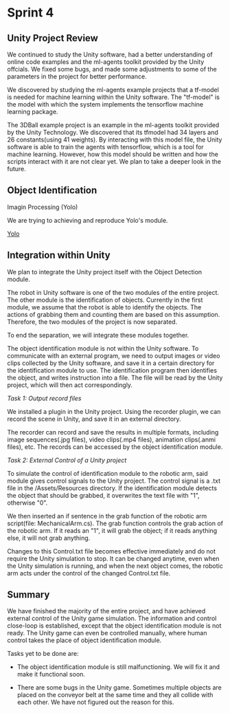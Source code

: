 # Sprint 4

## Unity Project Review
We continued to study the Unity software, had a better 
understanding of online code examples and the ml-agents 
toolkit provided by the Unity offcials. 
We fixed some bugs, and made some adjustments to some of
the parameters in the project for better performance.

We discovered by studying the ml-agents example projects that a tf-model is needed for machine learning within the Unity software. The "tf-model" is the model with which the system implements the tensorflow machine learning package. 

The 3DBall example project is an example in the ml-agents 
toolkit provided by the Unity Technology. We discovered that 
its tfmodel had 34 layers and 26 constants(using 41 weights). 
By interacting with this model file, the Unity software is
able to train the agents with tensorflow, which is a tool 
for machine learning. However, how this model should be written and how the scripts interact with it are not clear yet. We plan to take a deeper look in the future.

## Object Identification

Imagin Processing (Yolo)

We are trying to achieving and reproduce Yolo's module.

[Yolo](https://github.com/pjreddie/darknet/wiki/YOLO:-Real-Time-Object-Detection)

## Integration within Unity
We plan to integrate the Unity project itself with the Object Detection module.

The robot in Unity software is one of the two modules of the
entire project. The other module is the identification of objects.
Currently in the first module, we assume that the robot 
is able to identify the objects. The actions of grabbing them and counting them are based on this assumption. Therefore, the two modules of the project is now separated. 

To end the separation, we will integrate these modules together.

The object identification module is not within the Unity software.
To communicate with an external program, we need to output images or video clips collected by the Unity software, and save it in a certain directory for the identification module to use. The identification program then identifies the object, and writes instruction into a file. The file will be read by the Unity project, which will then act correspondingly.

*Task 1: Output record files*

We installed a plugin in the Unity project. Using the recorder plugin, we can record the scene in Unity, and save it in an external directory.

The recorder can record and save the results in multiple formats, including image sequences(.jpg files), video clips(.mp4 files), animation clips(.anmi files), etc. The records can be accessed by the object identification
module.

*Task 2: External Control of a Unity project*

To simulate the control of identification module to the robotic arm, said module gives control signals to the Unity project. The control signal is a .txt file in the /Assets/Resources directory. If the identification module detects the object that should be grabbed, it overwrites the text
file with "1", otherwise "0". 

We then inserted an if sentence in the grab function of the robotic arm script(file: MechanicalArm.cs). The grab function controls the grab action of the robotic arm. If it reads an "1", it will grab the object; if it reads anything else, it will not grab anything. 

Changes to this Control.txt file becomes effective immediately and do not require the Unity simulation to stop. It can be changed anytime, even when the Unity simulation is running, and when the next object comes, the robotic arm acts under the control of the changed Control.txt file.

## Summary

We have finished the majority of the entire project, and have achieved external control of the Unity game simulation. The information and control close-loop is established, except that the object identification module is not ready. The Unity game can even be controlled manually, where
human control takes the place of object identification module.
 
Tasks yet to be done are:

- The object identification module is still malfunctioning. We will fix it and make it functional soon.

- There are some bugs in the Unity game. Sometimes multiple objects are placed on the conveyor belt at the same time and they all collide with each other. We have not figured out the reason for this.

